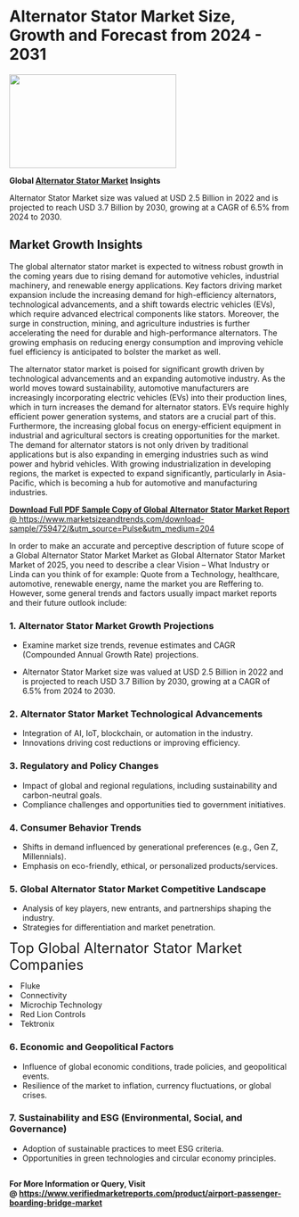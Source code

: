 <H1>Alternator Stator Market Size, Growth and Forecast from 2024 - 2031</H1><img class="aligncenter size-medium wp-image-584254" src="https://thirdeyenews.in/wp-content/uploads/2024/09/Global-Market-Research-300x168.jpeg" alt="" width="300" height="168" /><p><strong>Global&nbsp;<a href="https://www.marketsizeandtrends.com/download-sample/759472/&amp;utm_source=Pulse&amp;utm_medium=204">Alternator Stator Market</a> Insights</strong></p><p>Alternator Stator Market size was valued at USD 2.5 Billion in 2022 and is projected to reach USD 3.7 Billion by 2030, growing at a CAGR of 6.5% from 2024 to 2030.</p><p><h2>Market Growth Insights</h2> <p>The global alternator stator market is expected to witness robust growth in the coming years due to rising demand for automotive vehicles, industrial machinery, and renewable energy applications. Key factors driving market expansion include the increasing demand for high-efficiency alternators, technological advancements, and a shift towards electric vehicles (EVs), which require advanced electrical components like stators. Moreover, the surge in construction, mining, and agriculture industries is further accelerating the need for durable and high-performance alternators. The growing emphasis on reducing energy consumption and improving vehicle fuel efficiency is anticipated to bolster the market as well.</p> <p><a href="#"></a></p> <p>The alternator stator market is poised for significant growth driven by technological advancements and an expanding automotive industry. As the world moves toward sustainability, automotive manufacturers are increasingly incorporating electric vehicles (EVs) into their production lines, which in turn increases the demand for alternator stators. EVs require highly efficient power generation systems, and stators are a crucial part of this. Furthermore, the increasing global focus on energy-efficient equipment in industrial and agricultural sectors is creating opportunities for the market. The demand for alternator stators is not only driven by traditional applications but is also expanding in emerging industries such as wind power and hybrid vehicles. With growing industrialization in developing regions, the market is expected to expand significantly, particularly in Asia-Pacific, which is becoming a hub for automotive and manufacturing industries.</p> <p><a href="#"></p><p><span class=""><strong>Download Full PDF Sample Copy of Global Alternator Stator Market Report</strong> @ <a href="https://www.marketsizeandtrends.com/download-sample/759472/&amp;utm_source=Pulse&amp;utm_medium=204" target="_blank">https://www.marketsizeandtrends.com/download-sample/759472/&amp;utm_source=Pulse&amp;utm_medium=204</a></span></p><p>In order to make an accurate and perceptive description of future scope of a Global&nbsp;Alternator Stator Market Market as Global&nbsp;Alternator Stator Market Market of 2025, you need to describe a clear Vision &ndash; What Industry or Linda can you think of for example: Quote from a Technology, healthcare, automotive, renewable energy, name the market you are Reffering to. However, some general trends and factors usually impact market reports and their future outlook include:</p><h3>1.&nbsp;<strong>Alternator Stator Market Growth Projections</strong></h3><ul><li>Examine market size trends, revenue estimates and CAGR (Compounded Annual Growth Rate) projections.</li><li><p>Alternator Stator Market size was valued at USD 2.5 Billion in 2022 and is projected to reach USD 3.7 Billion by 2030, growing at a CAGR of 6.5% from 2024 to 2030.</p></li></ul><h3>2.&nbsp;<strong>Alternator Stator Market Technological Advancements</strong></h3><ul><li>Integration of AI, IoT, blockchain, or automation in the industry.</li><li>Innovations driving cost reductions or improving efficiency.</li></ul><h3>3.&nbsp;<strong>Regulatory and Policy Changes</strong></h3><ul><li>Impact of global and regional regulations, including sustainability and carbon-neutral goals.</li><li>Compliance challenges and opportunities tied to government initiatives.</li></ul><h3>4.&nbsp;<strong>Consumer Behavior Trends</strong></h3><ul><li>Shifts in demand influenced by generational preferences (e.g., Gen Z, Millennials).</li><li>Emphasis on eco-friendly, ethical, or personalized products/services.</li></ul><h3>5.&nbsp;<strong>Global Alternator Stator Market Competitive Landscape</strong></h3><ul><li>Analysis of key players, new entrants, and partnerships shaping the industry.</li><li>Strategies for differentiation and market penetration.</li></ul><p data-pm-slice="1 1 []"><span style="color: inherit; font-family: inherit; font-size: 25px;">Top Global Alternator Stator Market Companies</span></p><div class="" data-test-id=""><p><li>Fluke</li><li> Connectivity</li><li> Microchip Technology</li><li> Red Lion Controls</li><li> Tektronix</li></p></div><h3>6.&nbsp;<strong>Economic and Geopolitical Factors</strong></h3><ul><li>Influence of global economic conditions, trade policies, and geopolitical events.</li><li>Resilience of the market to inflation, currency fluctuations, or global crises.</li></ul><h3>7.&nbsp;<strong>Sustainability and ESG (Environmental, Social, and Governance)</strong></h3><ul><li>Adoption of sustainable practices to meet ESG criteria.</li><li>Opportunities in green technologies and circular economy principles.</li></ul><h2><strong style="font-size: 14px;">For More Information or Query, Visit @&nbsp;</strong><a style="background-color: #ffffff; font-size: 14px;" href="https://www.marketsizeandtrends.com/report/alternator-stator-market/" target="_blank">https://www.verifiedmarketreports.com/product/airport-passenger-boarding-bridge-market</a></h2>
